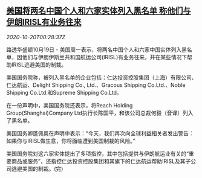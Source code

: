<!--1603155323000-->
[美国将两名中国个人和六家实体列入黑名单 称他们与伊朗IRISL有业务往来](https://cn.reuters.com/article/usa-chinese-blacklist-1019-mon-idCNKBS27501I)
------

<div><i>2020-10-20T00:28:37Z</i></div><p>路透华盛顿10月19日 - 美国周一表示，将两名中国个人和六家中国实体列入黑名单，因他们与伊朗伊斯兰共和国航运公司(IRISL)有业务往来，并在某些情况下帮助IRISL逃避美国的制裁。</p><p>美国国务院称，被列入黑名单的企业包括：仁达投资控股集团（上海）有限公司、仁达航运、Delight Shipping Co., Ltd.、Gracous Shipping Co.Ltd.、Noble Shipping Co.Ltd.和Supreme Shipping Co.Ltd。</p><p>在一份声明中，美国国务院还表示，将Reach Holding Group(Shanghai)Company Ltd执行长陈国平，和该公司总裁何毅（音译）列入了黑名单。</p><p>美国国务卿蓬佩奥在声明中表示：“今天，我们再次向全球利益相关者发出警告：如果你与IRISL做生意，你将面临遭到美国制裁的风险。”</p><p>美国国务院对这六家实体提出了多项指控，其中包括提供与伊朗航运业有关的“重要商品或服务”，还指控仁达投资控股集团和其旗下的仁达航运帮助IRISL及其子公司逃避美国的制裁。(完)</p>
